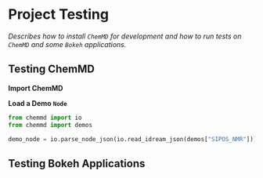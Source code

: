 Project Testing
===============

*Describes how to install `ChemMD` for development and how to
run tests on `ChemMD` and some `Bokeh` applications.*

Testing ChemMD
---------------

**Import ChemMD**



**Load a Demo `Node`**

```python
from chemmd import io
from chemmd import demos

demo_node = io.parse_node_json(io.read_idream_json(demos["SIPOS_NMR"]))
```

Testing Bokeh Applications
--------------------------
